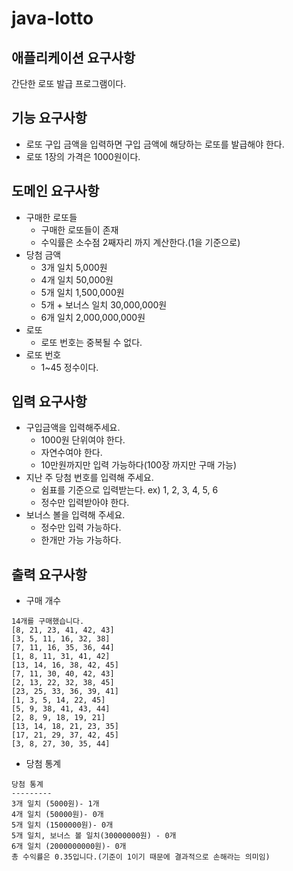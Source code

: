 # java-lotto

## 애플리케이션 요구사항
간단한 로또 발급 프로그램이다.

## 기능 요구사항
- 로또 구입 금액을 입력하면 구입 금액에 해당하는 로또를 발급해야 한다.
- 로또 1장의 가격은 1000원이다.

## 도메인 요구사항
- 구매한 로또들
  - 구매한 로또들이 존재
  - 수익률은 소수점 2째자리 까지 계산한다.(1을 기준으로)
- 당첨 금액
  - 3개 일치 5,000원
  - 4개 일치 50,000원
  - 5개 일치 1,500,000원
  - 5개 + 보너스 일치 30,000,000원
  - 6개 일치 2,000,000,000원
- 로또
  - 로또 번호는 중복될 수 없다.
- 로또 번호
  - 1~45 정수이다.

## 입력 요구사항
- 구입금액을 입력해주세요.
  - 1000원 단위여야 한다.
  - 자연수여야 한다.
  - 10만원까지만 입력 가능하다(100장 까지만 구매 가능)
- 지난 주 당첨 번호를 입력해 주세요.
  - 쉼표를 기준으로 입력받는다. ex) 1, 2, 3, 4, 5, 6
  - 정수만 입력받아야 한다.
- 보너스 볼을 입력해 주세요.
  - 정수만 입력 가능하다.
  - 한개만 가능 가능하다.

## 출력 요구사항
- 구매 개수
```angular2html
14개를 구매했습니다.
[8, 21, 23, 41, 42, 43]
[3, 5, 11, 16, 32, 38]
[7, 11, 16, 35, 36, 44]
[1, 8, 11, 31, 41, 42]
[13, 14, 16, 38, 42, 45]
[7, 11, 30, 40, 42, 43]
[2, 13, 22, 32, 38, 45]
[23, 25, 33, 36, 39, 41]
[1, 3, 5, 14, 22, 45]
[5, 9, 38, 41, 43, 44]
[2, 8, 9, 18, 19, 21]
[13, 14, 18, 21, 23, 35]
[17, 21, 29, 37, 42, 45]
[3, 8, 27, 30, 35, 44]
```
- 당첨 통계
```angular2html
당첨 통계
---------
3개 일치 (5000원)- 1개
4개 일치 (50000원)- 0개
5개 일치 (1500000원)- 0개
5개 일치, 보너스 볼 일치(30000000원) - 0개
6개 일치 (2000000000원)- 0개
총 수익률은 0.35입니다.(기준이 1이기 때문에 결과적으로 손해라는 의미임)
```
